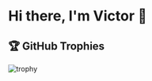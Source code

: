 # Hi there, I'm Victor 👋
## 🏆 GitHub Trophies
![trophy](https://github-profile-trophy.vercel.app/?username=torvic&theme=alduin)
